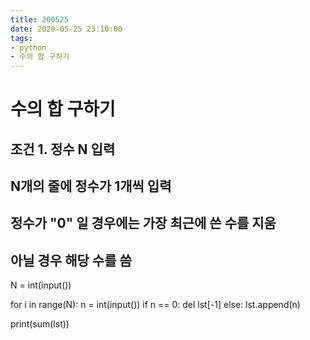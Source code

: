 ```yaml
---
title: 200525
date: 2020-05-25 23:10:00
tags:
- python
- 수의 합 구하기
---
```


# 수의 합 구하기

## 조건 1. 정수 N 입력
## N개의 줄에 정수가 1개씩 입력
## 정수가 "0" 일 경우에는 가장 최근에 쓴 수를 지움
## 아닐 경우 해당 수를 씀

N = int(input())

for i in range(N):
    n = int(input())
    if n == 0:
        del lst[-1]
    else:
        lst.append(n)
         
print(sum(lst))